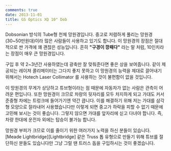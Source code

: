 ```yaml
---
comments: true
date: 2013-11-01
title: GS Optics XQ 10" Dob
---
```


Dobsonian 방식의 Tube형 천체 망원경입니다. 
중고로 저렴하게 풀리는 망원경(30~50만원대)이라 많은 사람들이 사용하고 있기도 합니다.
이 망원경의 장점은 절대적으로 싼 가격에 꽤 괜찮은 성능입니다.
흔히 **"구경이 깡패다"** 라는 말 처럼, 10인치라는 장점이 매우 큰 망원경입니다.

구입 후 약 2~3년간 사용하였는데 광축만 잘 맞춰준다면 좋은 상을 보여줍니다.
같이 제공되는 레이져 콜리메이터는 그다지 좋지 못하고 이 망원경의 능력을 제대로 끌어내기 위해서는 Hotech Laser Collimator 를 사용하는 것이 불편함이 없을 것입니다.

이 망원경의 무게가 상당하고 튜브형이라는 점 때문에 자동차가 없는 사람은 관측이 어려운 편입니다.
또한 망원경이 크므로 차량의 뒷자리를 모두 차지하게 되고 가대도 커서 준중형 차에는 트렁크에 들어가기엔 약간 큽니다.
이를 해결하기 위해 저는 가대를 삼각형 모양으로 잘라내어 사용했습니다만 이렇게 되면 중고가 하락을 피할 수 없기 때문에 고민해 보시는 것이 좋습니다.
그렇지 않으면 가대를 앞자리에 싣고 다녀야 합니다.
즉, 차량 한대에 운전자 외에는 탑승이 불가능 합니다.

망원경 부피가 크므로 이를 줄이기 위한 여러가지 노력을 하신 분들이 있습니다. 
[Meade Lightbridge][Lightbridge] 같은 Truss 톱 유형으로 만들기 위해 튜브를 절단하신 분들도 있습니다만 그냥 그럴 땐 트러스 돕을 구입하시는 것이 좋겠습니다.